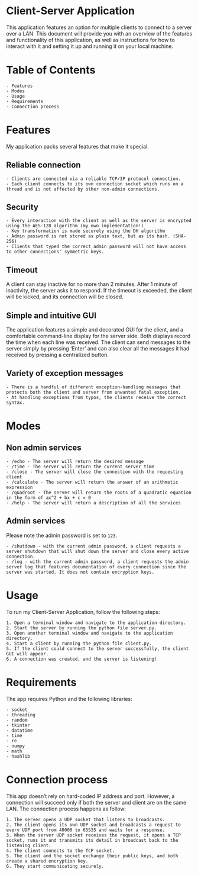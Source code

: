 # Client-Server Application

This application features an option for multiple clients to connect to a server over a LAN. This document will provide you with an overview of the features and functionality of this application, as well as instructions for how to interact with it and setting it up and running it on your local machine.

# Table of Contents

    - Features
    - Modes
    - Usage
    - Requirements
    - Connection process
		
# Features

My application packs several features that make it special.

## Reliable connection

    - Clients are connected via a reliable TCP/IP protocol connection.
    - Each client connects to its own connection socket which runs on a thread and is not affected by other non-admin connections.

## Security

    - Every interaction with the client as well as the server is encrypted using the AES-128 algorithm (my own implementation!)
    - Key transformation is made securely using the DH algorithm
    - Admin password is not stored as plain text, but as its hash. (SHA-256)
    - Clients that typed the correct admin password will not have access to other connections' symmetric keys.
		
## Timeout

A client can stay inactive for no more than 2 minutes. After 1 minute of inactivity, the server asks it to respond. If the timeout is exceeded, the client will be kicked, and its connection will be closed.

## Simple and intuitive GUI

The application features a simple and decorated GUI for the client, and a comfortable command-line display for the server side. Both displays record the time when each line was received.
The client can send messages to the server simply by pressing ‘Enter’ and can also clear all the messages it had received by pressing a centralized button.

## Variety of exception messages

    - There is a handful of different exception-handling messages that protects both the client and server from unwanted fatal exception.
    - At handling exceptions from typos, the clients receive the correct syntax.
		
# Modes

## Non admin services

    - /echo - The server will return the desired message
    - /time - The server will return the current server time
    - /close - The server will close the connection with the requesting client
    - /calculate - The server will return the answer of an arithmetic expression
    - /quadroot - The server will return the roots of a quadratic equation in the form of ax^2 + bx + c = 0
    - /help - The server will return a description of all the services
		
## Admin services

Please note the admin password is set to ```123```.

    - /shutdown - with the current admin password, a client requests a server shutdown that will shut down the server and close every active connection.
    - /log - with the current admin password, a client requests the admin server log that features documentation of every connection since the server was started. It does not contain encryption keys.
		
# Usage 

To run my Client-Server Application, follow the following steps:

	1. Open a terminal window and navigate to the application directory.
	2. Start the server by running the python file server.py.
	3. Open another terminal window and navigate to the application directory.
	4. Start a client by running the python file client.py.
	5. If the client could connect to the server successfully, the client GUI will appear. 
	6. A connection was created, and the server is listening!
	
# Requirements

The app requires Python and the following libraries:

	- socket
	- threading
	- random
	- tkinter
	- datatime
	- time
	- re
	- numpy
	- math
	- hashlib

# Connection process

This app doesn’t rely on hard-coded IP address and port. However, a connection will succeed only if both the server and client are on the same LAN.
The connection process happens as follow:

	1. The server opens a UDP socket that listens to broadcasts.
	2. The client opens its own UDP socket and broadcasts a request to every UDP port from 40000 to 65535 and waits for a response.
	3. When the server UDP socket receives the request, it opens a TCP socket, runs it and transmits its detail in broadcast back to the listening client.
	4. The client connects to the TCP socket.
	5. The client and the socket exchange their public keys, and both create a shared encryption key.
	6. They start communicating securely.
